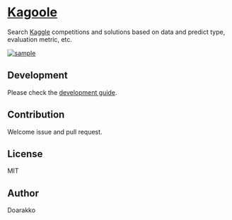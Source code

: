 # [Kagoole](https://kagoole.herokuapp.com)

Search [Kaggle](https://www.kaggle.com) competitions and solutions based on data and predict type, evaluation metric, etc.

[![sample](https://doarakko.github.io/img/kagoole-sample.jpg)](https://kagoole.herokuapp.com/)

## Development

Please check the [development guide](./development.md).

## Contribution

Welcome issue and pull request.

## License

MIT

## Author

Doarakko
